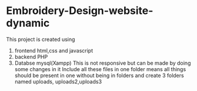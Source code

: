 # Embroidery-Design-website-dynamic
This project is created using 
1) frontend html,css and javascript
2) backend PHP
3) Databse mysql(Xampp)
This is not responsive but can be made by doing some changes in it
Include all these files in one folder means all things should be present in one without being in folders and create 3 folders named uploads, uploads2,uploads3
